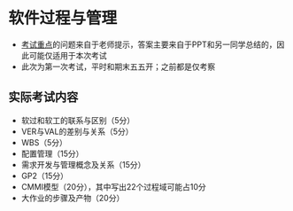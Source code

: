 # 软件过程与管理

* [考试重点](./考试重点)的问题来自于老师提示，答案主要来自于PPT和另一同学总结的，因此可能仅适用于本次考试
* 此次为第一次考试，平时和期末五五开；之前都是仅考察

## 实际考试内容

* 软过和软工的联系与区别（5分）
* VER与VAL的差别与关系（5分）
* WBS（5分）
* 配置管理（15分）
* 需求开发与管理概念及关系（15分）
* GP2（15分）
* CMMI模型（20分），其中写出22个过程域可能占10分
* 大作业的步骤及产物（20分）

